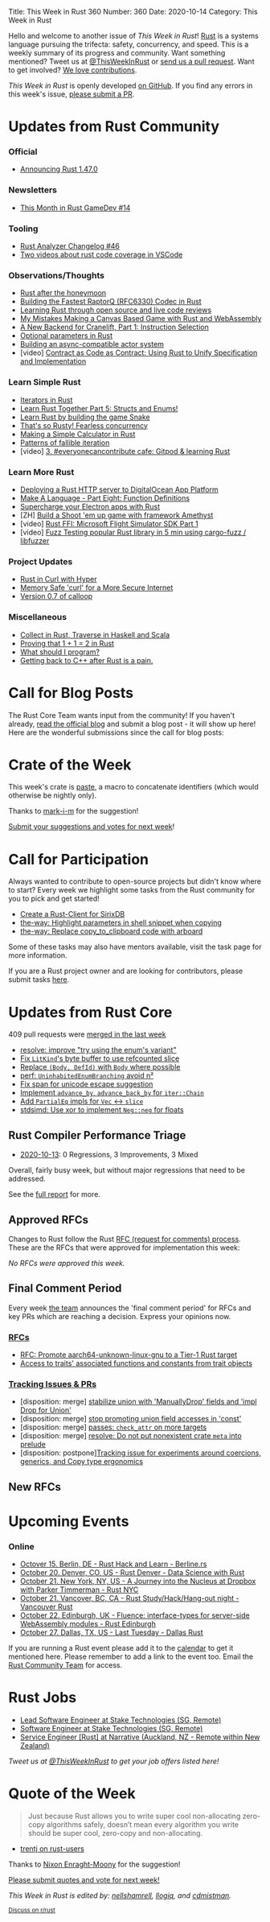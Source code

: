 Title: This Week in Rust 360
Number: 360
Date: 2020-10-14
Category: This Week in Rust

Hello and welcome to another issue of *This Week in Rust*!
[Rust](http://rust-lang.org) is a systems language pursuing the trifecta: safety, concurrency, and speed.
This is a weekly summary of its progress and community.
Want something mentioned? Tweet us at [@ThisWeekInRust](https://twitter.com/ThisWeekInRust) or [send us a pull request](https://github.com/emberian/this-week-in-rust).
Want to get involved? [We love contributions](https://github.com/rust-lang/rust/blob/master/CONTRIBUTING.md).

*This Week in Rust* is openly developed [on GitHub](https://github.com/emberian/this-week-in-rust).
If you find any errors in this week's issue, [please submit a PR](https://github.com/emberian/this-week-in-rust/pulls).

# Updates from Rust Community

### Official
* [Announcing Rust 1.47.0](https://blog.rust-lang.org/2020/10/08/Rust-1.47.html)

### Newsletters
* [This Month in Rust GameDev #14](https://rust-gamedev.github.io/posts/newsletter-014/)

### Tooling
* [Rust Analyzer Changelog #46](https://rust-analyzer.github.io/thisweek/2020/10/12/changelog-46.html)
* [Two videos about rust code coverage in VSCode](https://www.marcoieni.com/2020/10/2-videos-about-rust-code-coverage-in-vscode/)

### Observations/Thoughts
* [Rust after the honeymoon](http://dtrace.org/blogs/bmc/2020/10/11/rust-after-the-honeymoon/)
* [Building the Fastest RaptorQ (RFC6330) Codec in Rust](https://www.cberner.com/2020/10/12/building-fastest-raptorq-rfc6330-codec-rust/)
* [Learning Rust through open source and live code reviews](https://loige.co/learning-rust-through-open-source-and-live-code-reviews/)
* [My Mistakes Making a Canvas Based Game with Rust and WebAssembly](https://dev.to/fallenstedt/making-a-canvas-based-game-with-rust-and-webassembly-2l46)
* [A New Backend for Cranelift, Part 1: Instruction Selection](https://hacks.mozilla.org/2020/10/a-new-backend-for-cranelift-part-1-instruction-selection/)
* [Optional parameters in Rust](https://vidify.org/blog/rust-parameters/)
* [Building an async-compatible actor system](https://github.com/Diggsey/posts/blob/master/actor-systems/README.md)
* [video] [Contract as Code as Contract: Using Rust to Unify Specification and Implementation](https://youtu.be/EmSjZbSzA3A)

### Learn Simple Rust
* [Iterators in Rust](https://blog.thoughtram.io/iterators-in-rust/)
* [Learn Rust Together Part 5: Structs and Enums!](https://www.youtube.com/watch?v=Iy5pvVPZT50)
* [Learn Rust by building the game Snake](https://blog.scottlogic.com/2020/10/08/lets-build-snake-with-rust.html)
* [That's so Rusty! Fearless concurrency](https://dev.to/imaculate3/fearless-concurrency-5fk8)
* [Making a Simple Calculator in Rust](https://dev.to/yjdoc2/making-a-simple-calculator-in-rust-d65)
* [Patterns of fallible iteration](https://morestina.net/blog/1607/fallible-iteration)
* [video] [3. #everyonecancontribute cafe: Gitpod & learning Rust](https://youtu.be/ewDAOLTto-A)

### Learn More Rust
* [Deploying a Rust HTTP server to DigitalOcean App Platform](https://pretired.dazwilkin.com/posts/201008/)
* [Make A Language - Part Eight: Function Definitions](https://arzg.github.io/lang/8/)
* [Supercharge your Electron apps with Rust](https://blog.logrocket.com/supercharge-your-electron-apps-with-rust/)
* [ZH] [Build a Shoot 'em up game with framework Amethyst](https://yodalee.me/2020/06/introduction/)
* [video] [Rust FFI: Microsoft Flight Simulator SDK Part 1](https://youtu.be/jNNz4h3iIlw)
* [video] [Fuzz Testing popular Rust library in 5 min using cargo-fuzz / libfuzzer](https://youtu.be/W0ZRZyljKjo)

### Project Updates
* [Rust in Curl with Hyper](https://daniel.haxx.se/blog/2020/10/09/rust-in-curl-with-hyper/)
* [Memory Safe 'curl' for a More Secure Internet](https://www.abetterinternet.org/post/memory-safe-curl/)
* [Version 0.7 of calloop](https://smithay.github.io/calloop-v-0-7.html)

### Miscellaneous
* [Collect in Rust, Traverse in Haskell and Scala](https://www.fpcomplete.com/blog/collect-rust-traverse-haskell-scala/)
* [Proving that 1 + 1 = 2 in Rust](https://gist.github.com/gretingz/bc194c20a2de2c7bcc0f457282ba2662)
* [What should I program?](http://jamesmcm.github.io/blog/2020/10/11/programming-projects/#en)
* [Getting back to C++ after Rust is a pain.](https://www.reddit.com/r/rust/comments/ja5aoe/getting_back_to_c_after_rust_is_a_pain/)

# Call for Blog Posts

The Rust Core Team wants input from the community!
If you haven't already, [read the official blog](https://blog.rust-lang.org/2020/09/03/Planning-2021-Roadmap.html) and submit a blog post - it will show up here!
Here are the wonderful submissions since the call for blog posts:

# Crate of the Week

This week's crate is [paste](https://crates.io/crates/paste), a macro to concatenate identifiers (which would otherwise be nightly only).

Thanks to [mark-i-m](https://users.rust-lang.org/t/crate-of-the-week/2704/825) for the suggestion!

[Submit your suggestions and votes for next week][submit_crate]!

[submit_crate]: https://users.rust-lang.org/t/crate-of-the-week/2704

# Call for Participation

Always wanted to contribute to open-source projects but didn't know where to start?
Every week we highlight some tasks from the Rust community for you to pick and get started!

* [Create a Rust-Client for SirixDB](https://dev.to/sirixdb/create-a-rust-client-during-hacktoberfest-5al4)
* [the-way: Highlight parameters in shell snippet when copying](https://github.com/out-of-cheese-error/the-way/issues/75)
* [the-way: Replace copy_to_clipboard code with arboard](https://github.com/out-of-cheese-error/the-way/issues/76)

Some of these tasks may also have mentors available, visit the task page for more information.

If you are a Rust project owner and are looking for contributors, please submit tasks [here][guidelines].

[guidelines]: https://users.rust-lang.org/t/twir-call-for-participation/4821

# Updates from Rust Core

409 pull requests were [merged in the last week][merged]

[merged]: https://github.com/search?q=is%3Apr+org%3Arust-lang+is%3Amerged+merged%3A2020-10-05..2020-10-12

* [resolve: improve "try using the enum's variant"](https://github.com/rust-lang/rust/pull/77341)
* [Fix `LitKind`'s byte buffer to use refcounted slice](https://github.com/rust-lang/rust/pull/77560)
* [Replace `(Body, DefId)` with `Body` where possible](https://github.com/rust-lang/rust/pull/77552)
* [perf: `UninhabitedEnumBranching` avoid n²](https://github.com/rust-lang/rust/pull/77597)
* [Fix span for unicode escape suggestion](https://github.com/rust-lang/rust/pull/77587)
* [Implement `advance_by`, `advance_back_by` for `iter::Chain`](https://github.com/rust-lang/rust/pull/77594)
* [Add `PartialEq` impls for `Vec` ↔ `slice`](https://github.com/rust-lang/rust/pull/74194)
* [stdsimd: Use xor to implement `Neg::neg` for floats](https://github.com/rust-lang/stdsimd/pull/31)

## Rust Compiler Performance Triage

* [2020-10-13](https://github.com/rust-lang/rustc-perf/blob/master/triage/2020-10-13.md):
0 Regressions, 3 Improvements, 3 Mixed

Overall, fairly busy week, but without major regressions that need to be addressed.

See the [full report](https://github.com/rust-lang/rustc-perf/blob/master/triage/2020-10-13.md) for more.

## Approved RFCs

Changes to Rust follow the Rust [RFC (request for comments) process](https://github.com/rust-lang/rfcs#rust-rfcs). These
are the RFCs that were approved for implementation this week:

*No RFCs were approved this week.*

## Final Comment Period

Every week [the team](https://www.rust-lang.org/team.html) announces the
'final comment period' for RFCs and key PRs which are reaching a
decision. Express your opinions now.

### [RFCs](https://github.com/rust-lang/rfcs/labels/final-comment-period)
* [RFC: Promote aarch64-unknown-linux-gnu to a Tier-1 Rust target](https://github.com/rust-lang/rfcs/pull/2959)
* [Access to traits' associated functions and constants from trait objects](https://github.com/rust-lang/rfcs/pull/2886)

### [Tracking Issues & PRs](https://github.com/rust-lang/rust/labels/final-comment-period)

* [disposition: merge] [stabilize union with 'ManuallyDrop' fields and 'impl Drop for Union'](https://github.com/rust-lang/rust/pull/77547)
* [disposition: merge] [stop promoting union field accesses in 'const'](https://github.com/rust-lang/rust/pull/77526)
* [disposition: merge] [passes: `check_attr` on more targets](https://github.com/rust-lang/rust/pull/77015)
* [disposition: merge] [resolve: Do not put nonexistent crate `meta` into prelude](https://github.com/rust-lang/rust/pull/75802)
* [disposition: postpone][Tracking issue for experiments around coercions, generics, and Copy type ergonomics](https://github.com/rust-lang/rust/issues/44619)

## New RFCs


# Upcoming Events

### Online
* [Octover 15. Berlin, DE - Rust Hack and Learn - Berline.rs](https://www.meetup.com/opentechschool-berlin/events/txcprrybcnbtb/)
* [October 20. Denver, CO, US - Rust Denver - Data Science with Rust](https://www.meetup.com/Rust-Boulder-Denver/events/272996842/)
* [October 21. New York, NY, US - A Journey into the Nucleus at Dropbox with Parker Timmerman - Rust NYC](https://www.meetup.com/Rust-NYC/events/273887563)
* [October 21. Vancover, BC, CA - Rust Study/Hack/Hang-out night - Vancouver Rust](https://www.meetup.com/Vancouver-Rust/events/cxrtxrybcnbcc/)
* [October 22. Edinburgh, UK - Fluence: interface-types for server-side WebAssembly modules - Rust Edinburgh](https://www.meetup.com/rust-edi/events/273685985)
* [October 27. Dallas, TX, US - Last Tuesday - Dallas Rust](https://www.meetup.com/Dallas-Rust/events/jqxqwrybcnbkc/)

If you are running a Rust event please add it to the [calendar] to get
it mentioned here. Please remember to add a link to the event too.
Email the [Rust Community Team][community] for access.

[calendar]: https://www.google.com/calendar/embed?src=apd9vmbc22egenmtu5l6c5jbfc%40group.calendar.google.com
[community]: mailto:community-team@rust-lang.org

# Rust Jobs
* [Lead Software Engineer at Stake Technologies (SG, Remote)](https://angel.co/company/stake-technologies/jobs/1005201-lead-software-engineer)
* [Software Engineer at Stake Technologies (SG, Remote)](https://angel.co/company/stake-technologies/jobs/1005914-software-engineer)
* [Service Engineer [Rust] at Narrative (Auckland, NZ - Remote within New Zealand)](https://narrative.so/job/service-engineer-rust)

*Tweet us at [@ThisWeekInRust](https://twitter.com/ThisWeekInRust) to get your job offers listed here!*

# Quote of the Week

> Just because Rust allows you to write super cool non-allocating zero-copy algorithms safely, doesn’t mean every algorithm you write should be super cool, zero-copy and non-allocating.

- [trentj on rust-users](https://users.rust-lang.org/t/feeling-rust-is-so-difficult/29962/15)

Thanks to [Nixon Enraght-Moony](https://users.rust-lang.org/t/twir-quote-of-the-week/328/948) for the suggestion!

[Please submit quotes and vote for next week!](https://users.rust-lang.org/t/twir-quote-of-the-week/328)

*This Week in Rust is edited by: [nellshamrell](https://github.com/nellshamrell), [llogiq](https://github.com/llogiq), and [cdmistman](https://github.com/cdmistman).*

<small>[Discuss on r/rust](https://www.reddit.com/r/rust/comments/jbh0ci/this_week_in_rust_360/)</small>
